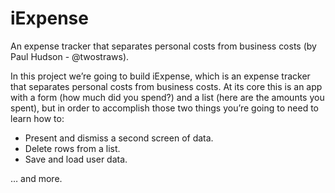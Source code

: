 # iExpense
An expense tracker that separates personal costs from business costs (by Paul Hudson - @twostraws).

In this project we’re going to build iExpense, which is an expense tracker that separates personal costs from business costs. At its core this is an app with a form (how much did you spend?) and a list (here are the amounts you spent), but in order to accomplish those two things you’re going to need to learn how to:

- Present and dismiss a second screen of data.
- Delete rows from a list.
- Save and load user data.

… and more.
